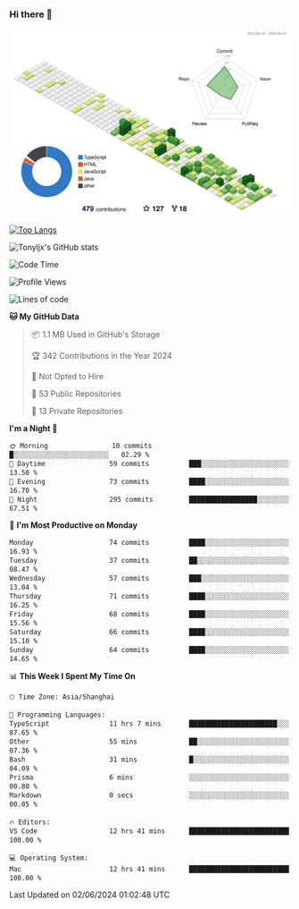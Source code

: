### Hi there 👋

![](./profile-3d-contrib/profile-green-animate.svg)

 

[![Top Langs](https://github-readme-stats.vercel.app/api/top-langs/?username=tonyljx)](https://github.com/anuraghazra/github-readme-stats)

![Tonyljx's GitHub stats](https://github-readme-stats.vercel.app/api?username=tonyljx&theme=default&show_icons=true)

 

<!--START_SECTION:waka-->
![Code Time](http://img.shields.io/badge/Code%20Time-394%20hrs%2016%20mins-blue)

![Profile Views](http://img.shields.io/badge/Profile%20Views-3-blue)

![Lines of code](https://img.shields.io/badge/From%20Hello%20World%20I%27ve%20Written-421.0%20thousand%20lines%20of%20code-blue)

**🐱 My GitHub Data** 

> 📦 1.1 MB Used in GitHub's Storage 
 > 
> 🏆 342 Contributions in the Year 2024
 > 
> 🚫 Not Opted to Hire
 > 
> 📜 53 Public Repositories 
 > 
> 🔑 13 Private Repositories 
 > 
**I'm a Night 🦉** 

```text
🌞 Morning                10 commits          █░░░░░░░░░░░░░░░░░░░░░░░░   02.29 % 
🌆 Daytime                59 commits          ███░░░░░░░░░░░░░░░░░░░░░░   13.50 % 
🌃 Evening                73 commits          ████░░░░░░░░░░░░░░░░░░░░░   16.70 % 
🌙 Night                  295 commits         █████████████████░░░░░░░░   67.51 % 
```
📅 **I'm Most Productive on Monday** 

```text
Monday                   74 commits          ████░░░░░░░░░░░░░░░░░░░░░   16.93 % 
Tuesday                  37 commits          ██░░░░░░░░░░░░░░░░░░░░░░░   08.47 % 
Wednesday                57 commits          ███░░░░░░░░░░░░░░░░░░░░░░   13.04 % 
Thursday                 71 commits          ████░░░░░░░░░░░░░░░░░░░░░   16.25 % 
Friday                   68 commits          ████░░░░░░░░░░░░░░░░░░░░░   15.56 % 
Saturday                 66 commits          ████░░░░░░░░░░░░░░░░░░░░░   15.10 % 
Sunday                   64 commits          ████░░░░░░░░░░░░░░░░░░░░░   14.65 % 
```


📊 **This Week I Spent My Time On** 

```text
🕑︎ Time Zone: Asia/Shanghai

💬 Programming Languages: 
TypeScript               11 hrs 7 mins       ██████████████████████░░░   87.65 % 
Other                    55 mins             ██░░░░░░░░░░░░░░░░░░░░░░░   07.36 % 
Bash                     31 mins             █░░░░░░░░░░░░░░░░░░░░░░░░   04.09 % 
Prisma                   6 mins              ░░░░░░░░░░░░░░░░░░░░░░░░░   00.80 % 
Markdown                 0 secs              ░░░░░░░░░░░░░░░░░░░░░░░░░   00.05 % 

🔥 Editors: 
VS Code                  12 hrs 41 mins      █████████████████████████   100.00 % 

💻 Operating System: 
Mac                      12 hrs 41 mins      █████████████████████████   100.00 % 
```


 Last Updated on 02/06/2024 01:02:48 UTC
<!--END_SECTION:waka-->
